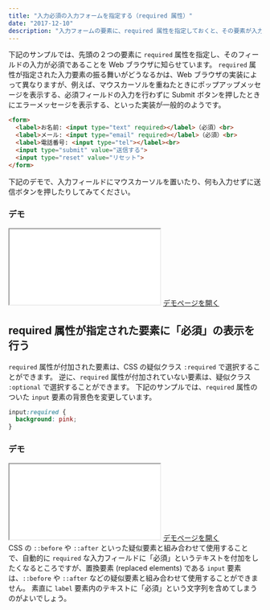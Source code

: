 ```yaml
---
title: "入力必須の入力フォームを指定する（required 属性）"
date: "2017-12-10"
description: "入力フォームの要素に、required 属性を指定しておくと、その要素が入力必須であることを示すことができます。"
---
```


下記のサンプルでは、先頭の２つの要素に `required` 属性を指定し、そのフィールドの入力が必須であることを Web ブラウザに知らせています。
`required` 属性が指定された入力要素の振る舞いがどうなるかは、Web ブラウザの実装によって異なりますが、例えば、マウスカーソルを重ねたときにポップアップメッセージを表示する、必須フィールドの入力を行わずに Submit ボタンを押したときにエラーメッセージを表示する、といった実装が一般的のようです。

~~~ html
<form>
  <label>お名前: <input type="text" required></label>（必須）<br>
  <label>メール: <input type="email" required></label>（必須）<br>
  <label>電話番号: <input type="tel"></label><br>
  <input type="submit" value="送信する">
  <input type="reset" value="リセット">
</form>
~~~

下記のデモで、入力フィールドにマウスカーソルを置いたり、何も入力せずに送信ボタンを押したりしてみてください。

### デモ
<iframe class="maku-htmlDemo" src="required-demo.html"></iframe>
<a target="_blank" href="required-demo.html">デモページを開く</a>


required 属性が指定された要素に「必須」の表示を行う
----

`required` 属性が付加された要素は、CSS の疑似クラス `:required` で選択することができます。
逆に、`required` 属性が付加されていない要素は、疑似クラス `:optional` で選択することができます。
下記のサンプルでは、`required` 属性のついた `input` 要素の背景色を変更しています。

~~~ css
input:required {
  background: pink;
}
~~~

### デモ
<iframe class="maku-htmlDemo" src="required-demo2.html"></iframe>
<a target="_blank" href="required-demo2.html">デモページを開く</a>

<div class="note">
CSS の <code>::before</code> や <code>::after</code> といった疑似要素と組み合わせて使用することで、自動的に <code>required</code> な入力フィールドに「必須」というテキストを付加をしたくなるところですが、置換要素 (replaced elements) である <code>input</code> 要素は、<code>::before</code> や <code>::after</code> などの疑似要素と組み合わせて使用することができません。
素直に <code>label</code> 要素内のテキストに「必須」という文字列を含めてしまうのがよいでしょう。
</div>
